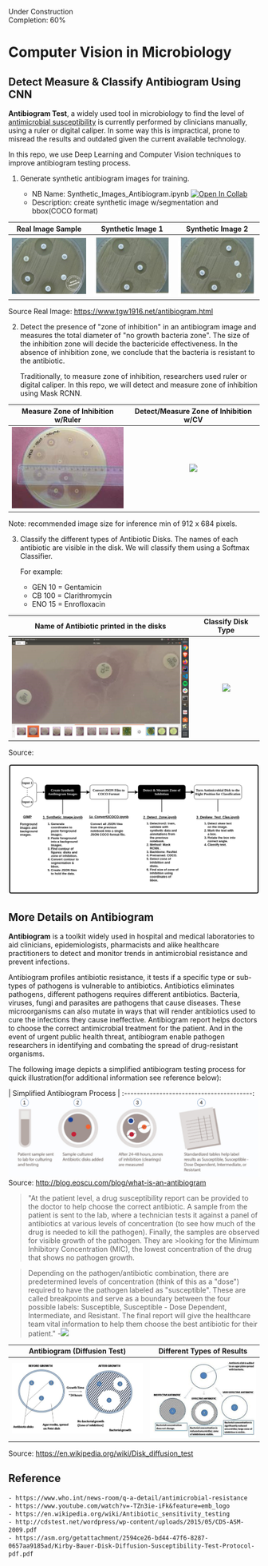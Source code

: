 Under Construction<br>
Completion: 60%

# Computer Vision in Microbiology

## Detect Measure & Classify Antibiogram Using CNN

**Antibiogram Test**, a widely used tool in microbiology to find the level of [antimicrobial susceptibility](https://en.wikipedia.org/wiki/Disk_diffusion_test) is currently performed by clinicians manually, using a ruler or digital caliper.  In some way this is impractical, prone to misread the results and outdated given the current available technology.

In this repo, we use Deep Learning and Computer Vision techniques to improve antibiogram testing process.



1. Generate synthetic antibiogram images for training.

	- NB Name: Synthetic_Images_Antibiogram.ipynb [![Open In Collab](https://colab.research.google.com/assets/colab-badge.svg)]()
	- Description: create synthetic image w/segmentation and bbox(COCO format)

Real Image Sample                                  | Synthetic Image 1                                    | Synthetic Image 2 
:-------------------------------------------------:|:----------------------------------------------------:|:----------------------------------------------------:
![](/data/images/README/9_antibiogram_raw.jpg)     | ![](/data/images/README/synthetic_antibiogram_1.jpg) | ![](/data/images/README/synthetic_antibiogram_11.jpg) 
 
Source Real Image: https://www.tgw1916.net/antibiogram.html
 


2. Detect the presence of "zone of inhibition" in an antibiogram image and measures the total diameter of "no growth bacteria zone". 
The size of the inhibition zone will decide the bactericide effectiveness. In the absence of inhibition zone, we conclude that the bacteria is resistant to the antibiotic. 

	Traditionally, to measure zone of inhibition, researchers used ruler or digital caliper.  In this repo, we will detect and measure zone of inhibition using Mask RCNN. 

| Measure Zone of Inhibition w/Ruler        |  Detect/Measure Zone of Inhibition w/CV    |
| :----------------------------------------:|:----------------------------------------:  |
![](/data/images/README/measure-ruler.jpg)  | ![](/data/images/README/.jpg)

Note: recommended image size for inference min of 912 x 684 pixels.

3. Classify the different types of Antibiotic Disks.  The names of each antibiotic are visible in the disk.  We will classify them using a Softmax Classifier.
 
    For example: 
    - GEN 10 = Gentamicin 
    - CB 100 = Clarithromycin 
    - ENO 15 = Enrofloxacin

Name of Antibiotic printed in the disks   |  Classify Disk Type
:----------------------------------------:|:----------------------------------------:
![](/data/images/README/antimicrobial_disks.png)      | ![](/data/images/README/.jpg) 

Source: 

![](/data/images/README/process_flow_1.png)


## More Details on Antibiogram

**Antibiogram** is a toolkit widely used in hospital and medical laboratories to aid clinicians, epidemiologists, pharmacists and alike healthcare practitioners to detect and monitor trends in antimicrobial resistance and prevent infections.

Antibiogram profiles antibiotic resistance, it tests if a specific type or sub-types of pathogens is vulnerable to antibiotics. Antibiotics eliminates pathogens, different pathogens requires different antibiotics. Bacteria, viruses, fungi and parasites are pathogens that cause diseases.  These microorganisms can also mutate in ways that will render antibiotics used to cure the infections they cause ineffective.   Antibiogram report helps doctors to choose the correct antimicrobial treatment for the patient.  And in the event of urgent public health threat, antibiogram enable pathogen researchers in identifying and combating the spread of drug-resistant organisms. 
  

The following image depicts a simplified antibiogram testing process for quick illustration(for additional information see reference below):

| Simplified Antibiogram Process         |
:----------------------------------------:
![](/data/images/README/antibiogram-process.jpg)
Source: http://blog.eoscu.com/blog/what-is-an-antibiogram
 

 


>"At the patient level, a drug susceptibility report can be provided to the doctor to help choose the correct antibiotic. A sample from the patient is sent to the lab, where a technician tests it against a panel of antibiotics at various levels of concentration (to see how much of the drug is needed to kill the pathogen). Finally, the samples are observed for visible growth of the pathogen. They are >looking for the Minimum Inhibitory Concentration (MIC), the lowest concentration of the drug that shows no pathogen growth.

>Depending on the pathogen/antibiotic combination, there are predetermined levels of concentration (think of this as a "dose") required to have the pathogen labeled as "susceptible". These are called breakpoints and serve as a boundary between the four possible labels: Susceptible, Susceptible - Dose Dependent, Intermediate, and Resistant. The final report will give the healthcare team vital information to help them choose the best antibiotic for their patient."                              -[<img src="https://render.githubusercontent.com/render/math?math=EOS^{cu}">](http://blog.eoscu.com/blog/what-is-an-antibiogram)


| Antibiogram (Diffusion Test)               |  Different Types of Results                                   |
| :----------------------------------------: | :----------------------------------------: |
![](/data/images/README/Agar_Diffusion_Method_1.jpg)     | ![](/data/images/README/Agar_Diffusion_Method_2.jpg)
Source: https://en.wikipedia.org/wiki/Disk_diffusion_test

 








## Reference

	- https://www.who.int/news-room/q-a-detail/antimicrobial-resistance
	- https://www.youtube.com/watch?v=-TZn3ie-iFk&feature=emb_logo
	- https://en.wikipedia.org/wiki/Antibiotic_sensitivity_testing
	- http://cdstest.net/wordpress/wp-content/uploads/2015/05/CDS-ASM-2009.pdf
	- https://asm.org/getattachment/2594ce26-bd44-47f6-8287-0657aa9185ad/Kirby-Bauer-Disk-Diffusion-Susceptibility-Test-Protocol-pdf.pdf



